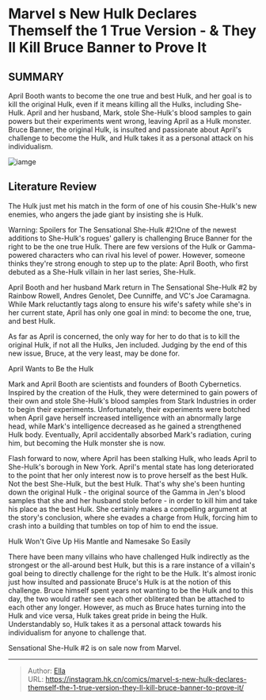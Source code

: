 # Marvel s New Hulk Declares Themself the 1 True Version - &amp; They ll Kill Bruce Banner to Prove It


## SUMMARY 



  April Booth wants to become the one true and best Hulk, and her goal is to kill the original Hulk, even if it means killing all the Hulks, including She-Hulk.   April and her husband, Mark, stole She-Hulk&#39;s blood samples to gain powers but their experiments went wrong, leaving April as a Hulk monster.   Bruce Banner, the original Hulk, is insulted and passionate about April&#39;s challenge to become the Hulk, and Hulk takes it as a personal attack on his individualism.  

![iamge](https://static1.srcdn.com/wordpress/wp-content/uploads/2023/04/hulk-geoff-johns-search-for-she-hulk-avengers.jpg)

## Literature Review

The Hulk just met his match in the form of one of his cousin She-Hulk&#39;s new enemies, who angers the jade giant by insisting she is Hulk.




Warning: Spoilers for The Sensational She-Hulk #2!One of the newest additions to She-Hulk&#39;s rogues&#39; gallery is challenging Bruce Banner for the right to be the one true Hulk. There are few versions of the Hulk or Gamma-powered characters who can rival his level of power. However, someone thinks they&#39;re strong enough to step up to the plate: April Booth, who first debuted as a She-Hulk villain in her last series, She-Hulk.




April Booth and her husband Mark return in The Sensational She-Hulk #2 by Rainbow Rowell, Andres Genolet, Dee Cunniffe, and VC&#39;s Joe Caramagna. While Mark reluctantly tags along to ensure his wife&#39;s safety while she&#39;s in her current state, April has only one goal in mind: to become the one, true, and best Hulk.



          

As far as April is concerned, the only way for her to do that is to kill the original Hulk, if not all the Hulks, Jen included. Judging by the end of this new issue, Bruce, at the very least, may be done for.


 April Wants to Be the Hulk 
          




Mark and April Booth are scientists and founders of Booth Cybernetics. Inspired by the creation of the Hulk, they were determined to gain powers of their own and stole She-Hulk&#39;s blood samples from Stark Industries in order to begin their experiments. Unfortunately, their experiments were botched when April gave herself increased intelligence with an abnormally large head, while Mark&#39;s intelligence decreased as he gained a strengthened Hulk body. Eventually, April accidentally absorbed Mark&#39;s radiation, curing him, but becoming the Hulk monster she is now.

Flash forward to now, where April has been stalking Hulk, who leads April to She-Hulk&#39;s borough in New York. April&#39;s mental state has long deteriorated to the point that her only interest now is to prove herself as the best Hulk. Not the best She-Hulk, but the best Hulk. That&#39;s why she&#39;s been hunting down the original Hulk - the original source of the Gamma in Jen&#39;s blood samples that she and her husband stole before - in order to kill him and take his place as the best Hulk. She certainly makes a compelling argument at the story&#39;s conclusion, where she evades a charge from Hulk, forcing him to crash into a building that tumbles on top of him to end the issue.






 Hulk Won&#39;t Give Up His Mantle and Namesake So Easily 
          

There have been many villains who have challenged Hulk indirectly as the strongest or the all-around best Hulk, but this is a rare instance of a villain&#39;s goal being to directly challenge for the right to be the Hulk. It&#39;s almost ironic just how insulted and passionate Bruce&#39;s Hulk is at the notion of this challenge. Bruce himself spent years not wanting to be the Hulk and to this day, the two would rather see each other obliterated than be attached to each other any longer. However, as much as Bruce hates turning into the Hulk and vice versa, Hulk takes great pride in being the Hulk. Understandably so, Hulk takes it as a personal attack towards his individualism for anyone to challenge that.

Sensational She-Hulk #2 is on sale now from Marvel.






---

> Author: [Ella](https://instagram.hk.cn/)  
> URL: https://instagram.hk.cn/comics/marvel-s-new-hulk-declares-themself-the-1-true-version-they-ll-kill-bruce-banner-to-prove-it/  

